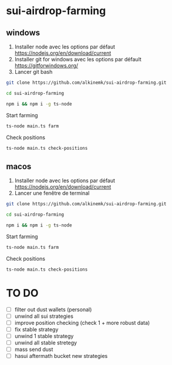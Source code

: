 # sui-airdrop-farming

## windows

1. Installer node avec les options par défaut https://nodejs.org/en/download/current
2. Installer git for windows avec les options par défault https://gitforwindows.org/
3. Lancer git bash

```bash
git clone https://github.com/alkinemk/sui-airdrop-farming.git
```

```bash
cd sui-airdrop-farming
```

```bash
npm i && npm i -g ts-node
```

Start farming

```bash
ts-node main.ts farm
```

Check positions

```bash
ts-node main.ts check-positions
```

## macos

1. Installer node avec les options par défaut https://nodejs.org/en/download/current
2. Lancer une fenêtre de terminal

```bash
git clone https://github.com/alkinemk/sui-airdrop-farming.git
```

```bash
cd sui-airdrop-farming
```

```bash
npm i && npm i -g ts-node
```

Start farming

```bash
ts-node main.ts farm
```

Check positions

```bash
ts-node main.ts check-positions
```

# TO DO

- [ ] filter out dust wallets (personal)
- [ ] unwind all sui strategies
- [ ] improve position checking (check 1 + more robust data)
- [ ] fix stable strategy
- [ ] unwind 1 stable strategy
- [ ] unwind all stable stretegy
- [ ] mass send dust
- [ ] hasui aftermath bucket new strategies
